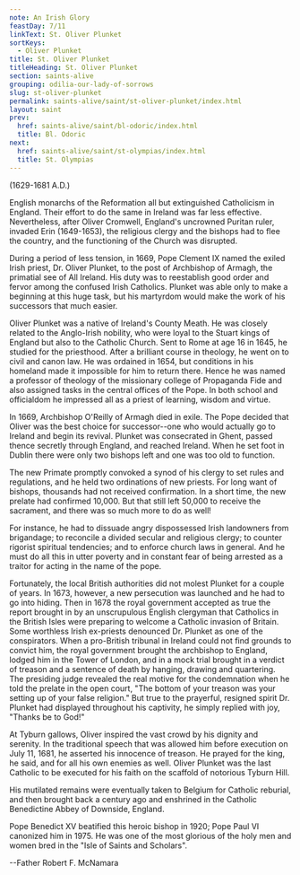 ```yaml
---
note: An Irish Glory
feastDay: 7/11
linkText: St. Oliver Plunket
sortKeys:
  - Oliver Plunket
title: St. Oliver Plunket
titleHeading: St. Oliver Plunket
section: saints-alive
grouping: odilia-our-lady-of-sorrows
slug: st-oliver-plunket
permalink: saints-alive/saint/st-oliver-plunket/index.html
layout: saint
prev:
  href: saints-alive/saint/bl-odoric/index.html
  title: Bl. Odoric
next:
  href: saints-alive/saint/st-olympias/index.html
  title: St. Olympias
---
```

(1629-1681 A.D.)

English monarchs of the Reformation all but extinguished Catholicism in England. Their effort to do the same in Ireland was far less effective. Nevertheless, after Oliver Cromwell, England's uncrowned Puritan ruler, invaded Erin (1649-1653), the religious clergy and the bishops had to flee the country, and the functioning of the Church was disrupted.

During a period of less tension, in 1669, Pope Clement IX named the exiled Irish priest, Dr. Oliver Plunket, to the post of Archbishop of Armagh, the primatial see of All Ireland. His duty was to reestablish good order and fervor among the confused Irish Catholics. Plunket was able only to make a beginning at this huge task, but his martyrdom would make the work of his successors that much easier.

Oliver Plunket was a native of Ireland's County Meath. He was closely related to the Anglo-Irish nobility, who were loyal to the Stuart kings of England but also to the Catholic Church. Sent to Rome at age 16 in 1645, he studied for the priesthood. After a brilliant course in theology, he went on to civil and canon law. He was ordained in 1654, but conditions in his homeland made it impossible for him to return there. Hence he was named a professor of theology of the missionary college of Propaganda Fide and also assigned tasks in the central offices of the Pope. In both school and officialdom he impressed all as a priest of learning, wisdom and virtue.

In 1669, Archbishop O'Reilly of Armagh died in exile. The Pope decided that Oliver was the best choice for successor--one who would actually go to Ireland and begin its revival. Plunket was consecrated in Ghent, passed thence secretly through England, and reached Ireland. When he set foot in Dublin there were only two bishops left and one was too old to function.

The new Primate promptly convoked a synod of his clergy to set rules and regulations, and he held two ordinations of new priests. For long want of bishops, thousands had not received confirmation. In a short time, the new prelate had confirmed 10,000. But that still left 50,000 to receive the sacrament, and there was so much more to do as well!

For instance, he had to dissuade angry dispossessed Irish landowners from brigandage; to reconcile a divided secular and religious clergy; to counter rigorist spiritual tendencies; and to enforce church laws in general. And he must do all this in utter poverty and in constant fear of being arrested as a traitor for acting in the name of the pope.

Fortunately, the local British authorities did not molest Plunket for a couple of years. In 1673, however, a new persecution was launched and he had to go into hiding. Then in 1678 the royal government accepted as true the report brought in by an unscrupulous English clergyman that Catholics in the British Isles were preparing to welcome a Catholic invasion of Britain. Some worthless Irish ex-priests denounced Dr. Plunket as one of the conspirators. When a pro-British tribunal in Ireland could not find grounds to convict him, the royal government brought the archbishop to England, lodged him in the Tower of London, and in a mock trial brought in a verdict of treason and a sentence of death by hanging, drawing and quartering. The presiding judge revealed the real motive for the condemnation when he told the prelate in the open court, "The bottom of your treason was your setting up of your false religion." But true to the prayerful, resigned spirit Dr. Plunket had displayed throughout his captivity, he simply replied with joy, "Thanks be to God!"

At Tyburn gallows, Oliver inspired the vast crowd by his dignity and serenity. In the traditional speech that was allowed him before execution on July 11, 1681, he asserted his innocence of treason. He prayed for the king, he said, and for all his own enemies as well. Oliver Plunket was the last Catholic to be executed for his faith on the scaffold of notorious Tyburn Hill.

His mutilated remains were eventually taken to Belgium for Catholic reburial, and then brought back a century ago and enshrined in the Catholic Benedictine Abbey of Downside, England.

Pope Benedict XV beatified this heroic bishop in 1920; Pope Paul VI canonized him in 1975. He was one of the most glorious of the holy men and women bred in the "Isle of Saints and Scholars".

\--Father Robert F. McNamara